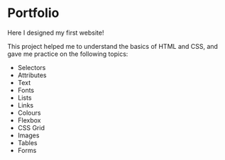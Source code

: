 # Portfolio

Here I designed my first website!

This project helped me to understand the basics of HTML and CSS, and gave me practice on the following topics:

- Selectors
- Attributes
- Text
- Fonts
- Lists
- Links
- Colours
- Flexbox
- CSS Grid
- Images
- Tables
- Forms
